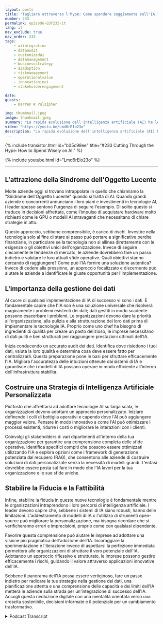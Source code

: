 ```yaml
---
layout: posts
title: "Tagliare attraverso l'hype: Come spendere saggiamente sull'IA."
number: 233
permalink: episode-EDT233-it
lang: it
nav_exclude: true
nav_order: 233
tags:
    - aiintegration
    - dataaudit
    - customizedai
    - datamanagement
    - businessstrategy
    - aiadoption
    - riskmanagement
    - operationalvalue
    - innovationinai
    - stakeholderengagement

date: 
guests:
    - Darren W Pulsipher

img: thumbnail.jpeg
image: thumbnail.jpeg
summary: "La rapida evoluzione dell'intelligenza artificiale (AI) ha le aziende in fermento tra eccitazione ed ansia. In quest'episodio, Darren e l'ospite Walter Riviera esplorano le sfumature dell'adozione dell'IA, la pressione di adottare le ultime tendenze tecnologiche e i passaggi fondamentali che le organizzazioni possono intraprendere per assicurarsi di trarre un vero valore dalle iniziative legate all'IA."
video: "https://youtu.be/Lmd6rEIo23o"
description: "La rapida evoluzione dell'intelligenza artificiale (AI) ha le aziende in fermento tra eccitazione ed ansia. In quest'episodio, Darren e l'ospite Walter Riviera esplorano le sfumature dell'adozione dell'IA, la pressione di adottare le ultime tendenze tecnologiche e i passaggi fondamentali che le organizzazioni possono intraprendere per assicurarsi di trarre un vero valore dalle iniziative legate all'IA."
---
```


<div>
{% include transistor.html id="b05c98ee" title="#233 Cutting Through the Hype: How to Spend Wisely on AI." %}

{% include youtube.html id="Lmd6rEIo23o" %}
</div>

---

## L'attrazione della Sindrome dell'Oggetto Lucente

Molte aziende oggi si trovano intrappolate in quello che chiamiamo la "Sindrome dell'Oggetto Lucente" quando si tratta di AI. Quando grandi aziende e concorrenti annunciano i loro piani e investimenti in tecnologie AI, i leader spesso sentono l'urgenza di seguire l'esempio. Di solito questo si traduce in decisioni affrettate, come l'impulso di acquistare hardware molto richiesti come le GPU o modelli AI stravaganti che necessitano di chiare strategie in atto.

Questo approccio, sebbene comprensibile, è carico di rischi. Investire nella tecnologia solo al fine di stare al passo può portare a significative perdite finanziarie, in particolare se la tecnologia non si allinea direttamente con le esigenze o gli obiettivi unici dell'organizzazione. Invece di seguire ciecamente le tendenze di mercato, le aziende dovrebbero fare un passo indietro e valutare le loro attuali sfide operative. Quali obiettivi stanno cercando di raggiungere? Come può l'IA fornire una soluzione autentica? Invece di cedere alla pressione, un approccio focalizzato e discernente può aiutare le aziende a identificare le giuste opportunità per l'implementazione.

## L'importanza della gestione dei dati

Al cuore di qualsiasi implementazione di IA di successo vi sono i dati. È fondamentale capire che l'IA non è una soluzione universale che risolverà magicamente i problemi esistenti dei dati; dati gestiti in modo scadente possono esacerbare i problemi. Le organizzazioni devono dare la priorità all'organizzazione, alla pulizia e alla strutturazione dei loro dati prima di implementare le tecnologie IA. Proprio come uno chef ha bisogno di ingredienti di qualità per creare un pasto delizioso, le imprese necessitano di dati puliti e ben strutturati per raggiungere prestazioni ottimali dell'IA.

Inizia conducendo un accurato audit dei dati. Identifica dove risiedono i tuoi dati, valuta la loro qualità e determina cosa deve essere fatto per centralizzarli. Questa preparazione pone le basi per sfruttare efficacemente l'IA. Migliora l'accuratezza delle intuizioni ottenute dai sistemi di IA e garantisce che i modelli di IA possano operare in modo efficiente all'interno dell'infrastruttura stabilita.

## Costruire una Strategia di Intelligenza Artificiale Personalizzata

Piuttosto che affrettarsi ad adottare tecnologie AI su larga scala, le organizzazioni devono adottare un approccio personalizzato. Iniziare definendo i colli di bottiglia operativi e capendo dove l'AI può aggiungere maggior valore. Pensare in modo innovativo a come l'AI può ottimizzare i processi esistenti, ridurre i costi o migliorare le interazioni con i clienti.

Coinvolgi gli stakeholders di vari dipartimenti all'interno della tua organizzazione per garantire una comprensione completa delle sfide operative. Identifica specifici compiti che possono essere ottimizzati utilizzando l'IA e esplora opzioni come i framework di generazione potenziata dal recupero (RAG), che consentono alle aziende di costruire soluzioni di dati personalizzate senza la necessità di modelli grandi. L'enfasi dovrebbe essere posta sul fare in modo che l'IA lavori per la tua organizzazione e le sue sfide uniche.

## Stabilire la Fiducia e la Fattibilità

Infine, stabilire la fiducia in queste nuove tecnologie è fondamentale mentre le organizzazioni intraprendono i loro percorsi di intelligenza artificiale. I leader devono capire che, sebbene i sistemi di IA siano robusti, hanno delle limitazioni. L'addestramento di modelli di IA o l'utilizzo di strumenti open-source può migliorare la personalizzazione, ma bisogna ricordare che si verificheranno errori e imprecisioni, proprio come con qualsiasi dipendente.

Favorire questa comprensione può aiutare le imprese ad adottare una visione più pragmatica dell'adozione dell'IA. Incoraggiare la sperimentazione e l'iterazione invece di aspettarsi la perfezione immediata permetterà alle organizzazioni di sfruttare il vero potenziale dell'IA. Adottando un approccio riflessivo e strutturato, le imprese possono gestire efficacemente i rischi, guidando il valore attraverso applicazioni innovative dell'IA.

Sebbene il panorama dell'IA possa essere vertiginoso, fare un passo indietro per radicare le tue strategie nella gestione dei dati, una pianificazione attenta e una comprensione delle capacità e dei limiti dell'IA metterà le aziende sulla strada per un'integrazione di successo dell'IA. Accogli questa rivoluzione digitale con una mentalità orientata verso una crescita sostenibile, decisioni informate e il potenziale per un cambiamento trasformativo.



<details>
<summary> Podcast Transcript </summary>

<p></p>

</details>
